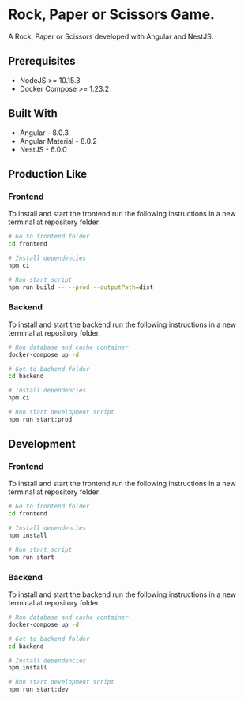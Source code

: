 # Rock, Paper or Scissors Game.
A Rock, Paper or Scissors developed with Angular and NestJS.

## Prerequisites
- NodeJS >= 10.15.3
- Docker Compose >= 1.23.2

## Built With
- Angular - 8.0.3
- Angular Material - 8.0.2
- NestJS - 6.0.0


## Production Like

### Frontend
To install and start the frontend run the following instructions in a new terminal at repository folder.
```bash
# Go to frontend folder
cd frontend

# Install dependencies
npm ci

# Run start script
npm run build -- --prod --outputPath=dist
```

### Backend

To install and start the backend run the following instructions in a new terminal at repository folder.
```bash
# Run database and cache container
docker-compose up -d

# Got to backend folder
cd backend

# Install dependencies
npm ci

# Run start development script
npm run start:prod
```

## Development

### Frontend
To install and start the frontend run the following instructions in a new terminal at repository folder.
```bash
# Go to frontend folder
cd frontend

# Install dependencies
npm install

# Run start script
npm run start
```

### Backend

To install and start the backend run the following instructions in a new terminal at repository folder.
```bash
# Run database and cache container
docker-compose up -d

# Got to backend folder
cd backend

# Install dependencies
npm install

# Run start development script
npm run start:dev
```